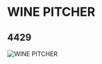 # WINE PITCHER
## 4429
![WINE PITCHER](https://lc-www-live-s.legocdn.com/media/bricks/5/2/4129839.jpg)